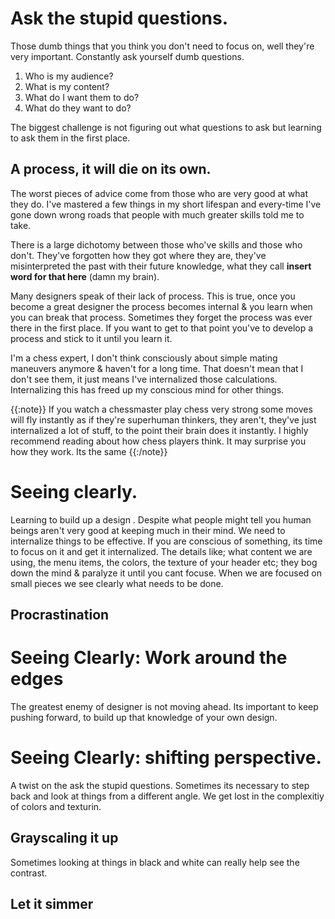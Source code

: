 # Ask the stupid questions.          

Those dumb things that you think you don't need to focus on, well they're very important. Constantly ask yourself dumb questions.

1. Who is my audience?
2. What is my content?
3. What do I want them to do?
4. What do they want to do?     

The biggest challenge is not figuring out what questions to ask but learning to ask them in the first place.

## A process, it will die on its own.

The worst pieces of advice come from those who are very good at what they do. I've mastered a few things in my short lifespan and every-time I've gone down wrong roads that people with much greater skills told me to take.

There is a large dichotomy between those who've skills and those who don't. They've forgotten how they got where they are, they've misinterpreted the past with their future knowledge, what they call __insert word for that here__ (damn my brain). 

Many designers speak of their lack of process. This is true, once you become a great designer the process becomes internal & you learn when you can break that process. Sometimes they forget the process was ever there in the first place. If you want to get to that point you've to develop a process and stick to it until you learn it.

I'm a chess expert, I don't think consciously about simple mating maneuvers anymore & haven't for a long time. That doesn't mean that I don't see them, it just means I've internalized those calculations. Internalizing this has freed up my conscious mind for other things.  

{{:note}}
If you watch a chessmaster play chess very strong some moves will fly instantly as if they're superhuman thinkers, they aren't, they've just internalized a lot of stuff, to the point their brain does it instantly. I highly recommend reading about how chess players think. It may surprise you how they work. Its the same 
{{:/note}}

# Seeing clearly.

Learning to build up a design . Despite what people might tell you human beings aren't very good at keeping much in their mind. We need to internalize things to be effective. If you are conscious of something, its time to focus on it and get it internalized. The details like; what content we are using, the menu items, the colors, the texture of your header etc; they bog down the mind & paralyze it until you cant focuse. When we are focused on small pieces we see clearly what needs to be done.  

## Procrastination   

# Seeing Clearly: Work around the edges     

The greatest enemy of designer is not moving ahead. Its important to keep pushing forward, to build up that knowledge of your own design. 

# Seeing Clearly: shifting perspective.

A twist on the ask the stupid questions. Sometimes its necessary to step back and look at things from a different angle. We get lost in the complexitiy of colors and texturin.    

## Grayscaling it up

Sometimes looking at things in black and white can really help see the contrast.  

## Let it simmer
